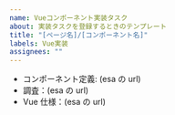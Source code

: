 ```yaml
---
name: Vueコンポーネント実装タスク
about: 実装タスクを登録するときのテンプレート
title: "[ページ名]/[コンポーネント名]"
labels: Vue実装
assignees: ""
---
```


- コンポーネント定義: (esa の url)
- 調査：(esa の url)
- Vue 仕様：(esa の url)
